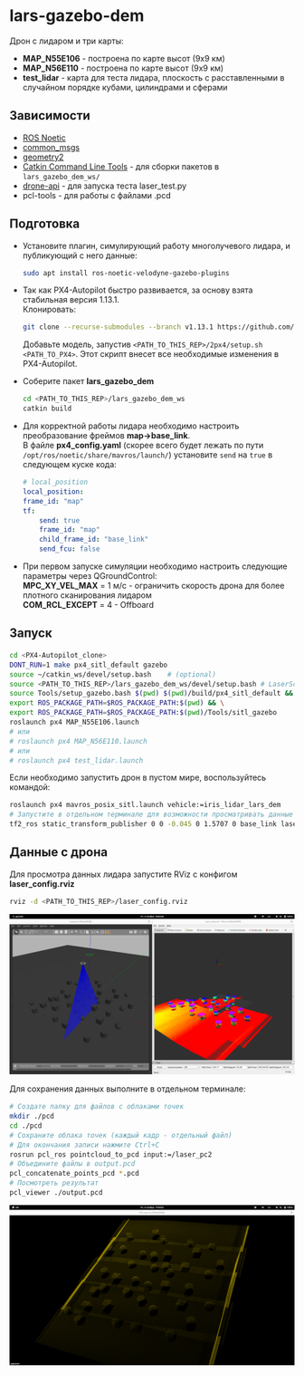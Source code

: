 # lars-gazebo-dem
Дрон с лидаром и три карты:  
* __MAP_N55E106__ - построена по карте высот (9x9 км)  
* __MAP_N56E110__ - построена по карте высот (9x9 км)  
* __test_lidar__ - карта для теста лидара, плоскость с расставленными в случайном порядке кубами, цилиндрами и сферами

## Зависимости
* [ROS Noetic](http://wiki.ros.org/noetic)
* [common_msgs](http://wiki.ros.org/common_msgs?distro=noetic)
* [geometry2](http://wiki.ros.org/geometry2?distro=noetic)
* [Catkin Command Line Tools](https://catkin-tools.readthedocs.io/en/latest/) - для сборки пакетов в `lars_gazebo_dem_ws/`
* [drone-api](https://github.com/boris-gu/drone-api) - для запуска теста laser_test.py
* pcl-tools - для работы с файлами .pcd

## Подготовка
* Установите плагин, симулирующий работу многолучевого лидара, и публикующий с него данные:
    ```bash
    sudo apt install ros-noetic-velodyne-gazebo-plugins
    ```
* Так как PX4-Autopilot быстро развивается, за основу взята стабильная версия 1.13.1.  
    Клонировать:  
    ```bash
    git clone --recurse-submodules --branch v1.13.1 https://github.com/PX4/PX4-Autopilot.git
    ```

    Добавьте модель, запустив `<PATH_TO_THIS_REP>/2px4/setup.sh <PATH_TO_PX4>`. Этот скрипт внесет все необходимые изменения в PX4-Autopilot.
* Соберите пакет __lars_gazebo_dem__
    ```bash
    cd <PATH_TO_THIS_REP>/lars_gazebo_dem_ws
    catkin build
    ```
* Для корректной работы лидара необходимо настроить преобразование фреймов __map->base_link__.  
    В файле __px4_config.yaml__ (скорее всего будет лежать по пути `/opt/ros/noetic/share/mavros/launch/`) установите `send` на `true` в следующем куске кода:
    ```yaml
    # local_position
    local_position:
    frame_id: "map"
    tf:
        send: true
        frame_id: "map"
        child_frame_id: "base_link"
        send_fcu: false
    ```
* При первом запуске симуляции необходимо настроить следующие параметры через QGroundControl:  
    __MPC_XY_VEL_MAX__ = 1 м/с - ограничить скорость дрона для более плотного сканирования лидаром  
    __COM_RCL_EXCEPT__ = 4 - Offboard


## Запуск
```bash
cd <PX4-Autopilot_clone>
DONT_RUN=1 make px4_sitl_default gazebo
source ~/catkin_ws/devel/setup.bash    # (optional)
source <PATH_TO_THIS_REP>/lars_gazebo_dem_ws/devel/setup.bash # LaserScan -> PointCloud2
source Tools/setup_gazebo.bash $(pwd) $(pwd)/build/px4_sitl_default && \
export ROS_PACKAGE_PATH=$ROS_PACKAGE_PATH:$(pwd) && \
export ROS_PACKAGE_PATH=$ROS_PACKAGE_PATH:$(pwd)/Tools/sitl_gazebo
roslaunch px4 MAP_N55E106.launch
# или
# roslaunch px4 MAP_N56E110.launch
# или
# roslaunch px4 test_lidar.launch
```
Если необходимо запустить дрон в пустом мире, воспользуйтесь командой:
```bash
roslaunch px4 mavros_posix_sitl.launch vehicle:=iris_lidar_lars_dem
# Запустите в отдельном терминале для возможности просматривать данные с лидара
tf2_ros static_transform_publisher 0 0 -0.045 0 1.5707 0 base_link laser_frame
```

## Данные с дрона
Для просмотра данных лидара запустите RViz с конфигом __laser_config.rviz__
```bash
rviz -d <PATH_TO_THIS_REP>/laser_config.rviz
```

![RViz](./img/rviz.png)

Для сохранения данных выполните в отдельном терминале:
```bash
# Создате папку для файлов с облаками точек
mkdir ./pcd
cd ./pcd
# Сохраните облака точек (каждый кадр - отдельный файл)
# Для окончания записи нажмите Ctrl+C
rosrun pcl_ros pointcloud_to_pcd input:=/laser_pc2
# Объедините файлы в output.pcd
pcl_concatenate_points_pcd *.pcd
# Посмотреть результат
pcl_viewer ./output.pcd
```


![pcl_viewer](./img/pcl_viewer.png)